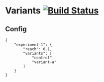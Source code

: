 # Variants [![Build Status](https://travis-ci.org/heldtogether/variants.svg)](https://travis-ci.org/heldtogether/variants)


## Config

	{
		"experiment-1": {
			"reach": 0.1,
			"variants": [
				"control",
				"variant-a"
			]
		}
	}
